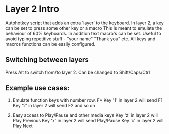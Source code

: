 # Layer 2 Intro 


Autohotkey script that adds an extra 'layer' to the keyboard.
In layer 2, a key can be set to press some other key or a macro
This is meant to emulate the behaviour of 60% keyboards. In addition text macro's can be set. Useful to avoid typing repetitive stuff - "your name" "Thank you" etc.
All keys and macros functions can be easily configured. 

## Switching between layers

Press Alt to switch from/to layer 2. Can be changed to Shift/Caps/Ctrl



## Example use cases: 

1. Emulate function keys with number row. F* 
Key '1' in layer 2 will send F1 
Key '2' in layer 2 will send F2 
and so on

2. Easy access to Play/Pause and other media keys
Key 'z' in layer 2 will Play Previous
Key 'x' in layer 2 will send Play/Pause
Key 'c' in layer 2 will Play Next




